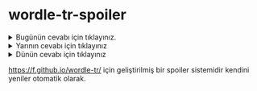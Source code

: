 # wordle-tr-spoiler

<details>
  <summary>Bugünün cevabı için tıklayınız.</summary>
  <br>
    <b> şinto </b>
</details>

<details>
  <summary>Yarının cevabı için tıklayınız</summary>
  <br>
   <b> hayıt </b>
</details>

<details>
  <summary>Dünün cevabı için tıklayınız </summary>
  <br>
  <b> dolak </b>
</details>

https://f.github.io/wordle-tr/ için geliştirilmiş bir spoiler sistemidir kendini yeniler otomatik olarak.

